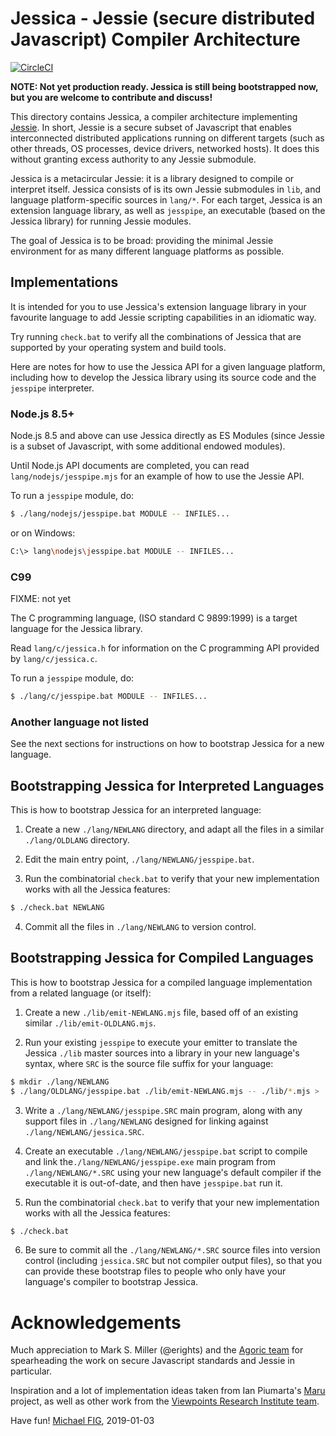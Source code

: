 # Jessica - Jessie (secure distributed Javascript) Compiler Architecture

[![CircleCI](https://circleci.com/gh/michaelfig/jessica.svg?style=svg)](https://circleci.com/gh/michaelfig/jessica)

**NOTE: Not yet production ready.  Jessica is still being bootstrapped now, but you are welcome to contribute and discuss!**

This directory contains Jessica, a compiler architecture implementing [Jessie](https://github.com/Agoric/Jessie).  In short, Jessie is a secure subset of Javascript that enables interconnected distributed applications running on different targets (such as other threads, OS processes, device drivers, networked hosts).  It does this without granting excess authority to any Jessie submodule.

Jessica is a metacircular Jessie: it is a library designed to compile or interpret itself.  Jessica consists of is its own Jessie submodules in `lib`, and language platform-specific sources in `lang/*`.  For each target, Jessica is an extension language library, as well as `jesspipe`, an executable (based on the Jessica library) for running Jessie modules.

The goal of Jessica is to be broad: providing the minimal Jessie environment for as many different language platforms as possible.

## Implementations

It is intended for you to use Jessica's extension language library in your favourite language to add Jessie scripting capabilities in an idiomatic way.

Try running `check.bat` to verify all the combinations of Jessica that are supported by your operating system and build tools.

Here are notes for how to use the Jessica API for a given language platform, including how to develop the Jessica library using its source code and the `jesspipe` interpreter.

### Node.js 8.5+

Node.js 8.5 and above can use Jessica directly as ES Modules (since Jessie is a subset of Javascript, with some additional endowed modules).

Until Node.js API documents are completed, you can read `lang/nodejs/jesspipe.mjs` for an example of how to use the Jessie API.

To run a `jesspipe` module, do:

```sh
$ ./lang/nodejs/jesspipe.bat MODULE -- INFILES...
```

or on Windows:

```sh
C:\> lang\nodejs\jesspipe.bat MODULE -- INFILES...
```

### C99

FIXME: not yet

The C programming language, (ISO standard C 9899:1999) is a target language for the Jessica library.

Read `lang/c/jessica.h` for information on the C programming API provided by `lang/c/jessica.c`.

To run a `jesspipe` module, do:

```sh
$ ./lang/c/jesspipe.bat MODULE -- INFILES...
```

### Another language not listed

See the next sections for instructions on how to bootstrap Jessica for a new language.

## Bootstrapping Jessica for Interpreted Languages

This is how to bootstrap Jessica for an interpreted language:

1. Create a new `./lang/NEWLANG` directory, and adapt all the files in a similar `./lang/OLDLANG` directory.

2. Edit the main entry point, `./lang/NEWLANG/jesspipe.bat`.

3. Run the combinatorial `check.bat` to verify that your new implementation works with all the Jessica features:

```sh
$ ./check.bat NEWLANG
```

4. Commit all the files in `./lang/NEWLANG` to version control.

## Bootstrapping Jessica for Compiled Languages

This is how to bootstrap Jessica for a compiled language
implementation from a related language (or itself):

1. Create a new `./lib/emit-NEWLANG.mjs` file, based off of an existing similar `./lib/emit-OLDLANG.mjs`.

2. Run your existing `jesspipe` to execute your emitter to translate the Jessica `./lib` master sources into a library in your new language's syntax, where `SRC` is the source file suffix for your language:

```sh
$ mkdir ./lang/NEWLANG
$ ./lang/OLDLANG/jesspipe.bat ./lib/emit-NEWLANG.mjs -- ./lib/*.mjs > ./lang/NEWLANG/jessica.SRC
```

3. Write a `./lang/NEWLANG/jesspipe.SRC` main program, along with any support files in `./lang/NEWLANG` designed for linking against `./lang/NEWLANG/jessica.SRC`.

4. Create an executable `./lang/NEWLANG/jesspipe.bat` script to compile and link the`./lang/NEWLANG/jesspipe.exe` main program from `./lang/NEWLANG/*.SRC` using your new language's default compiler if the executable it is out-of-date, and then have `jesspipe.bat` run it.

5. Run the combinatorial `check.bat` to verify that your new implementation works with all the Jessica features:

```sh
$ ./check.bat
```

6. Be sure to commit all the `./lang/NEWLANG/*.SRC` source files into version control (including `jessica.SRC` but not compiler output files), so that you can provide these bootstrap files to people who only have your language's compiler to bootstrap Jessica.


# Acknowledgements

Much appreciation to Mark S. Miller (@erights) and the [Agoric team](https://agoric.com/) for spearheading the work on secure Javascript standards and Jessie in particular.

Inspiration and a lot of implementation ideas taken from Ian Piumarta's [Maru](http://piumarta.com/software/maru/) project, as well as other work from the [Viewpoints Research Institute team](http://vpri.org/).

Have fun!
[Michael FIG](mailto:michael+jessica@fig.org), 2019-01-03
